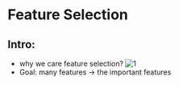 # Feature Selection
## Intro: 
- why we care feature selection?
![1]()
- Goal: many features -> the important features
